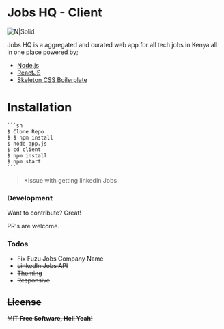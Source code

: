 # Jobs HQ - Client

![N|Solid](https://lh3.googleusercontent.com/JZn0FqNeJUguKA9c8uYe0C6geG5brDXGABW980C-4-O-Bdg8yphd7a_CM5f99ifIHRpfQWgD38ttCwRmx4c8=w1600-h804-rw)

Jobs HQ is a aggregated and curated web app for all tech jobs in Kenya all in one place powered by;

  - [Node.js](https://nodejs.org/en/)
  - [ReactJS](https://reactjs.org)
  - [Skeleton CSS Boilerplate](http://getskeleton.com/)

# Installation

    ```sh
    $ Clone Repo
    $ $ npm install
    $ node app.js
    $ cd client
    $ npm install
    $ npm start
    ```

 
> *Issue with getting linkedIn Jobs 


### Development

Want to contribute? Great!

PR's are welcome.

### Todos

 - <strike>Fix Fuzu Jobs Company Name<strike>
 - LinkedIn Jobs API
 - Theming
 - Responsive

License
----
MIT
**Free Software, Hell Yeah!**


